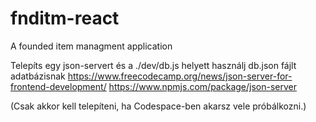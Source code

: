 # fnditm-react
A founded item managment application

Telepíts egy json-servert és a ./dev/db.js helyett használj db.json fájlt adatbázisnak
https://www.freecodecamp.org/news/json-server-for-frontend-development/
https://www.npmjs.com/package/json-server

(Csak akkor kell telepíteni, ha Codespace-ben akarsz vele próbálkozni.)